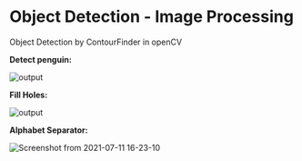 # Object Detection - Image Processing
Object Detection by ContourFinder in openCV

**Detect penguin:**

![output](https://user-images.githubusercontent.com/83751182/125184978-2a8e9c80-e237-11eb-8660-b2373c18d509.png)

**Fill Holes:**

![output](https://user-images.githubusercontent.com/83751182/125191960-6edf6400-e25a-11eb-870d-714a98751a85.png)

**Alphabet Separator:**

![Screenshot from 2021-07-11 16-23-10](https://user-images.githubusercontent.com/83751182/125194051-d1d5f880-e264-11eb-8e7d-ecc7e636318c.png)
